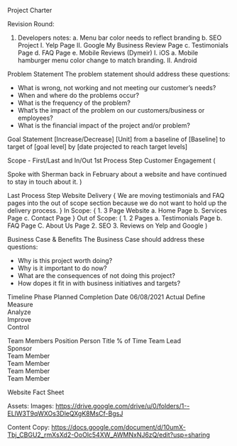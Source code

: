 Project Charter

Revision Round:
1. Developers notes:
	a. Menu bar color needs to reflect branding
	b. SEO Project
		I. Yelp Page
		II. Google My Business Review Page
	c. Testimonials Page
	d. FAQ Page
	e. Mobile Reviews (Dymeir)
		I. iOS
			a. Mobile hamburger menu color change to match branding.
		II. Android

Problem Statement
The problem statement should address these questions:
* What is wrong, not working and not meeting our customer’s needs?
* When and where do the problems occur?
* What is the frequency of the problem?
* What’s the impact of the problem on our customers/business or employees?
* What is the financial impact of the project and/or problem?

Goal Statement
[Increase/Decrease] [Unit] from a baseline of [Baseline] to target of [goal level] by [date projected to reach target levels] 

Scope - First/Last and In/Out
1st Process Step
 Customer Engagement (

Spoke with Sherman back in February about a website and have continued to stay in touch about it.
)

Last Process Step
	Website Delivery {
		We are moving testimonials and FAQ pages into the out of scope section because we do not want to hold up the delivery process.
}
In Scope:
	{
	1. 3 Page Website
		a. Home Page
		b. Services Page
		c. Contact Page
}
Out of Scope:
	(
	1. 2 Pages
		a. Testimonials Page
		b. FAQ Page
		C. About Us Page
	2. SEO
	3. Reviews on Yelp and Google
)


Business Case & Benefits
The Business Case should address these questions:
* Why is this project worth doing?
* Why is it important to do now?
* What are the consequences of not doing this project?
* How dopes it fit in with business initiatives and targets?

Timeline
Phase	Planned Completion Date 06/08/2021	Actual
Define		
Measure		
Analyze		
Improve		
Control		


Team Members 
Position	Person	Title	% of Time
Team Lead			
Sponsor			
Team Member			
Team Member			
Team Member			
Team Member			

Website Fact Sheet

Assets:
Images:
https://drive.google.com/drive/u/0/folders/1--ELlW3T9qWXOs3DleQXgK8MsCf-BgsJ

Content Copy:
https://docs.google.com/document/d/10umX-Tbj_CBGU2_rmXsXd2-OoOlc54XW_AWMNxNJ6zQ/edit?usp=sharing


